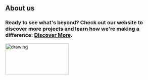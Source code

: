 
## About us
### Ready to see what's beyond? Check out our website to discover more projects and learn how we're making a difference: [Discover More](https://lnoks.com).
<img src="https://api.lnoks.com/api/files/gpdni4nbyo5aj5b/ckzlbh3iiyt5n83/logo_purple_pure_hqhbjiEXbL.svg?token=" alt="drawing" width="200" height="100"/>
